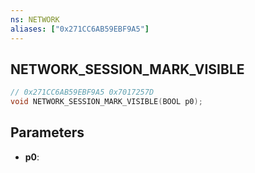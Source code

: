 ```yaml
---
ns: NETWORK
aliases: ["0x271CC6AB59EBF9A5"]
---
```

## NETWORK_SESSION_MARK_VISIBLE

```c
// 0x271CC6AB59EBF9A5 0x7017257D
void NETWORK_SESSION_MARK_VISIBLE(BOOL p0);
```


## Parameters
* **p0**: 

